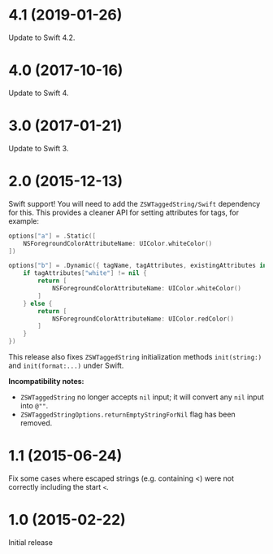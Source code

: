 # 4.1 (2019-01-26)

Update to Swift 4.2.

# 4.0 (2017-10-16)

Update to Swift 4.

# 3.0 (2017-01-21)

Update to Swift 3.

# 2.0 (2015-12-13)

Swift support! You will need to add the `ZSWTaggedString/Swift` dependency for this. This provides a cleaner API for setting attributes for tags, for example:

```swift
options["a"] = .Static([
    NSForegroundColorAttributeName: UIColor.whiteColor()
])

options["b"] = .Dynamic({ tagName, tagAttributes, existingAttributes in
    if tagAttributes["white"] != nil {
        return [
            NSForegroundColorAttributeName: UIColor.whiteColor()
        ]
    } else {
        return [
            NSForegroundColorAttributeName: UIColor.redColor()
        ]
    }
})
```

This release also fixes `ZSWTaggedString` initialization methods `init(string:)` and `init(format:...)` under Swift.

**Incompatibility notes:** 

- `ZSWTaggedString` no longer accepts `nil` input; it will convert any `nil` input into `@""`.
- `ZSWTaggedStringOptions.returnEmptyStringForNil` flag has been removed.

# 1.1 (2015-06-24)

Fix some cases where escaped strings (e.g. containing <) were not correctly including the start `<`.

# 1.0 (2015-02-22)

Initial release
